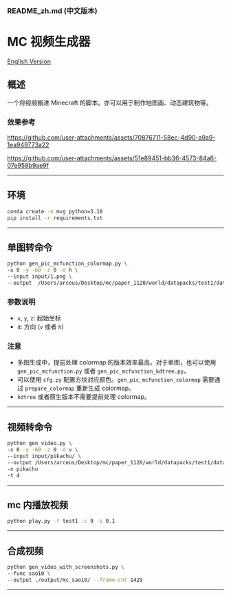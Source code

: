 ### README_zh.md (中文版本)

# MC 视频生成器

[English Version](readme.md)

## 概述
一个将视频搬进 Minecraft 的脚本。亦可以用于制作地图画、动态建筑物等。

### 效果参考
https://github.com/user-attachments/assets/70876711-58ec-4d90-a9a9-1ea949773a22

https://github.com/user-attachments/assets/51e89451-bb36-4573-84a6-07e958b9ae9f

---

## 环境
```bash
conda create -n mvg python=3.10
pip install -r requirements.txt
```

---

## 单图转命令
```bash
python gen_pic_mcfunction_colormap.py \
-x 0 -y -60 -z 0 -d h \
--input input/1.png \
--output  /Users/arceus/Desktop/mc/paper_1120/world/datapacks/test1/data/test1/functions/pic1.mcfunction
```

### 参数说明
- `x`, `y`, `z`: 起始坐标
- `d`: 方向 (`v` 或者 `h`)

### 注意
- 多图生成中，提前处理 colormap 的版本效率最高。对于单图，也可以使用 `gen_pic_mcfunction.py` 或者 `gen_pic_mcfunction_kdtree.py`。
- 可以使用 `cfg.py` 配置方块对应颜色。`gen_pic_mcfunction_colormap` 需要通过 `prepare_colormap` 重新生成 colormap。
- `kdtree` 或者原生版本不需要提前处理 colormap。

---

## 视频转命令
```bash
python gen_video.py \
-x 0 -y -60 -z 0 -d v \
--input input/pikachu/ \
--output /Users/arceus/Desktop/mc/paper_1120/world/datapacks/test1/data
-n pikachu
-t 4
```

---

## mc 内播放视频
```bash
python play.py -f test1 -c 9 -i 0.1
```

---

## 合成视频
```bash
python gen_video_with_screenshots.py \
--func sao10 \
--output ./output/mc_sao10/ --frame-cnt 1429
```

---